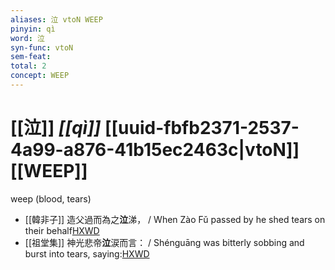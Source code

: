 ```yaml
---
aliases: 泣 vtoN WEEP
pinyin: qì
word: 泣
syn-func: vtoN
sem-feat: 
total: 2
concept: WEEP 
---
```

# [[泣]] *[[qì]]*  [[uuid-fbfb2371-2537-4a99-a876-41b15ec2463c|vtoN]] [[WEEP]]
weep (blood, tears)
 - [[韓非子]] 造父過而為之**泣**涕， / When Zào Fǔ passed by he shed tears on their behalf[HXWD](https://hxwd.org/textview.html?location=KR3c0005_tls_035-88a.8)
 - [[祖堂集]] 神光悲帝**泣**涙而言： / Shénguāng was bitterly sobbing and burst into tears, saying:[HXWD](https://hxwd.org/textview.html?location=KR6q0002_Yan_002-1073a.1)